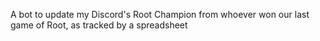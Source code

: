 
A bot to update my Discord's Root Champion from whoever won our last game of
Root, as tracked by a spreadsheet
